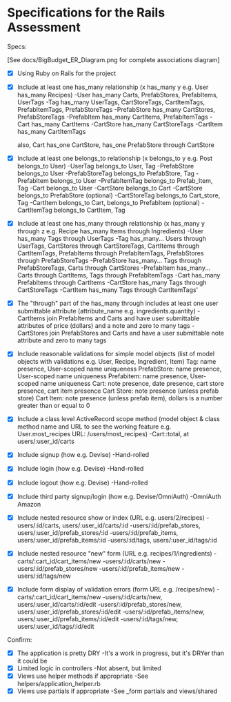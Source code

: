 # Specifications for the Rails Assessment

Specs:

[See docs/BigBudget_ER_Diagram.png for complete associations diagram]

- [x] Using Ruby on Rails for the project

- [x] Include at least one has_many relationship (x has_many y e.g. User has_many Recipes)
    -User has_many Carts, PrefabStores, PrefabItems, UserTags
    -Tag has_many UserTags, CartStoreTags, CartItemTags, PrefabItemTags,           PrefabStoreTags
    -PrefabStore has_many CartStores, PrefabStoreTags
    -PrefabItem has_many CartItems, PrefabItemTags
    -Cart has_many CartItems
    -CartStore has_many CartStoreTags
    -CartItem has_many CartItemTags

    also, Cart has_one CartStore, has_one PrefabStore through CartStore

- [x] Include at least one belongs_to relationship (x belongs_to y e.g. Post belongs_to User)
    -UserTag belongs_to User, Tag
    -PrefabStore belongs_to User
    -PrefabStoreTag belongs_to PrefabStore, Tag
    -PrefabItem belongs_to User
    -PrefabItemTag belongs_to Prefab_Item, Tag
    -Cart belongs_to User
    -CartStore belongs_to Cart
    -CartStore belongs_to PrefabStore (optional)
    -CartStoreTag belongs_to Cart_store, Tag
    -CartItem belongs_to Cart, belongs_to PrefabItem (optional)
    -CartItemTag belongs_to CartItem, Tag

- [x] Include at least one has_many through relationship (x has_many y through z e.g. Recipe has_many Items through Ingredients)
    -User has_many Tags through UserTags
    -Tag has_many...
        Users through UserTags,
        CartStores through CartStoreTags,
        CartItems through CartItemTags,
        PrefabItems through PrefabItemTags,
        PrefabStores through PrefabStoreTags
    -PrefabStore has_many...
        Tags through PrefabStoreTags,
        Carts through CartStores
    -PrefabItem has_many...
        Carts through CartItems,
        Tags through PrefabItemTags
    -Cart has_many PrefabItems through CartItems
    -CartStore has_many Tags through CartStoreTags
    -CartItem has_many Tags through CartItemTags'

- [x] The "through" part of the has_many through includes at least one user submittable attribute (attribute_name e.g. ingredients.quantity)
    -CartItems join PrefabItems and Carts and have user submittable attributes of price (dollars) and a note and zero to many tags
    -CartStores join PrefabStores and Carts and have a user submittable note attribute and zero to many tags

- [x] Include reasonable validations for simple model objects (list of model objects with validations e.g. User, Recipe, Ingredient, Item)
    Tag: name presence, User-scoped name uniqueness
    PrefabStore: name presence, User-scoped name uniqueness
    Prefabitem: name presence, User-scoped name uniqueness
    Cart: note presence, date presence, cart store presence, cart item presence
    Cart Store: note presence (unless prefab store)
    Cart Item: note presence (unless prefab item), dollars is a number greater than or equal to 0

- [x] Include a class level ActiveRecord scope method (model object & class method name and URL to see the working feature e.g. User.most_recipes URL: /users/most_recipes)
    -Cart::total, at users/:user_id/carts

- [x] Include signup (how e.g. Devise)
    -Hand-rolled
- [x] Include login (how e.g. Devise)
    -Hand-rolled
- [x] Include logout (how e.g. Devise)
    -Hand-rolled
- [x] Include third party signup/login (how e.g. Devise/OmniAuth)
    -OmniAuth Amazon
- [x] Include nested resource show or index (URL e.g. users/2/recipes)
    -users/:id/carts, users/:user_id/carts/:id
    -users/:id/prefab_stores, users/:user_id/prefab_stores/:id
    -users/:id/prefab_items, users/:user_id/prefab_items/:id
    -users/:id/tags, users/:user_id/tags/:id
- [x] Include nested resource "new" form (URL e.g. recipes/1/ingredients)
    -carts/:cart_id/cart_items/new
    -users/:id/carts/new
    -users/:id/prefab_stores/new
    -users/:id/prefab_items/new
    -users/:id/tags/new
- [x] Include form display of validation errors (form URL e.g. /recipes/new)
    -carts/:cart_id/cart_items/new
    -users/:id/carts/new, users/:user_id/carts/:id/edit
    -users/:id/prefab_stores/new, users/:user_id/prefab_stores/:id/edit
    -users/:id/prefab_items/new, users/:user_id/prefab_items/:id/edit
    -users/:id/tags/new, users/:user_id/tags/:id/edit

Confirm:
- [x] The application is pretty DRY
    -It's a work in progress, but it's DRYer than it could be
- [x] Limited logic in controllers
    -Not absent, but limited
- [x] Views use helper methods if appropriate
    -See helpers/application_helper.rb
- [x] Views use partials if appropriate
    -See _form partials and views/shared
